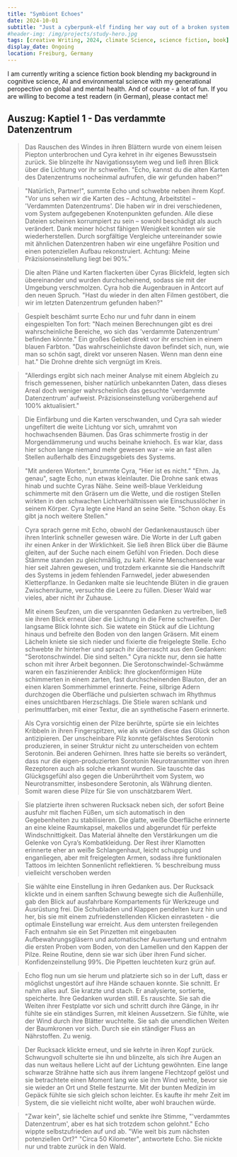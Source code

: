 ```yaml
---
title: "Symbiont Echoes"
date: 2024-10-01
subtitle: "Just a cyberpunk-elf finding her way out of a broken system."
#header-img: /img/projects/study-hero.jpg
tags: [creative Writing, 2024, climate Science, science fiction, book]
display_date: Ongoing
location: Freiburg, Germany
---
```


I am currently writing a science fiction book blending my background in cognitive science, AI and environmental science with my generational peropective on global and mental health. And of course - a lot of fun. If you are willing to become a test readern (in German), please contact me!



## Auszug: Kaptiel 1 - Das verdammte Datenzentrum

> Das Rauschen des Windes in ihren Blättern wurde von einem leisen Piepton unterbrochen und Cyra kehret in ihr eigenes Bewusstsein zurück. Sie blinzelte ihr Navigationssytem weg und ließ ihren Blick über die Lichtung vor ihr schweifen. "Echo, kannst du die alten Karten des Datenzentrums nocheinmal aufrufen, die wir gefunden haben?"

> "Natürlich, Partner!", summte Echo und schwebte neben ihrem Kopf. "Vor uns sehen wir die Karten des – Achtung, Arbeitstitel – 'Verdammten Datenzentrums'. Die haben wir in drei verschiedenen, vom System aufgegebenen Knotenpunkten gefunden. Alle diese Dateien scheinen korrumpiert zu sein – sowohl beschädigt als auch verändert. Dank meiner höchst fähigen Wenigkeit konnten wir sie wiederherstellen. Durch sorgfältige Vergleiche untereinander sowie mit ähnlichen Datenzentren haben wir eine ungefähre Position und einen potenziellen Aufbau rekonstruiert. Achtung: Meine Präzisionseinstellung liegt bei 90%."

> Die alten Pläne und Karten flackerten über Cyras Blickfeld, legten sich übereinander und wurden durchscheinend, sodass sie mit der Umgebung verschmolzen. Cyra hob die Augenbrauen in Antcort auf den neuen Spruch. "Hast du wieder in den alten Filmen gestöbert, die wir im letzten Datenzentrum gefunden haben?"

> Gespielt beschämt surrte Echo nur und fuhr dann in einem eingespielten Ton fort: "Nach meinen Berechnungen gibt es drei wahrscheinliche Bereiche, wo sich das 'verdammte Datenzentrum' befinden könnte." Ein großes Gebiet direkt vor ihr erschien in einem blauen Farbton. "Das wahrscheinlichste davon befindet sich, nun, wie man so schön sagt, direkt vor unseren Nasen. Wenn man denn eine hat." Die Drohne drehte sich vergnügt im Kreis.

> "Allerdings ergibt sich nach meiner Analyse mit einem Abgleich zu frisch gemessenen, bisher natürlich unbekannten Daten, dass dieses Areal doch weniger wahrscheinlich das gesuchte 'verdammte Datenzentrum' aufweist. Präzisionseinstellung vorübergehend auf 100% aktualisiert."

> Die Einfärbung und die Karten verschwanden, und Cyra sah wieder ungefiltert die weite Lichtung vor sich, umrahmt von hochwachsenden Bäumen. Das Gras schimmerte frostig in der Morgendämmerung und wuchs beinahe kniehoch. Es war klar, dass hier schon lange niemand mehr gewesen war – wie an fast allen Stellen außerhalb des Einzugsgebiets des Systems.

> "Mit anderen Worten:", brummte Cyra, “Hier ist es nicht.”
 "Ehm. Ja, genau", sagte Echo, nun etwas kleinlauter. Die Drohne sank etwas hinab und suchte Cyras Nähe. Seine weiß-blaue Verkleidung schimmerte mit den Gräsern um die Wette, und die rostigen Stellen wirkten in den schwachen Lichtverhältnissen wie Einschusslöcher in seinem Körper.
Cyra legte eine Hand an seine Seite. "Schon okay. Es gibt ja noch weitere Stellen." 

> Cyra sprach gerne mit Echo, obwohl der Gedankenaustausch über ihren Interlink schneller gewesen wäre. Die Worte in der Luft gaben ihr einen Anker in der Wirklichkeit. Sie ließ ihren Blick über die Bäume gleiten, auf der Suche nach einem Gefühl von Frieden. Doch diese Stämme standen zu gleichmäßig, zu kahl. Keine Menschenseele war hier seit Jahren gewesen, und trotzdem erkannte sie die Handschrift des Systems in jedem fehlenden Farnwedel, jeder abwesenden Kletterpflanze. In Gedanken malte sie leuchtende Blüten in die grauen Zwischenräume, versuchte die Leere zu füllen. Dieser Wald war vieles, aber nicht ihr Zuhause.

> Mit einem Seufzen, um die verspannten Gedanken zu vertreiben, ließ sie ihren Blick erneut über die Lichtung in die Ferne schweifen. Der langsame Blick lohnte sich. Sie watete ein Stück auf die Lichtung hinaus und befreite den Boden von den langen Gräsern. Mit einem Lächeln kniete sie sich nieder und fixierte die freigelegte Stelle. Echo schwebte ihr hinterher und sprach ihr überrascht aus den Gedanken: "Serotonschwindel. Die sind selten." 
Cyra nickte nur, denn sie hatte schon mit ihrer Arbeit begonnen. Die Serotonschwindel-Schwämme waren ein faszinierender Anblick: Ihre glockenförmigen Hüte schimmerten in einem zarten, fast durchscheinenden Blauton, der an einen klaren Sommerhimmel erinnerte. Feine, silbrige Adern durchzogen die Oberfläche und pulsierten schwach im Rhythmus eines unsichtbaren Herzschlags. Die Stiele waren schlank und perlmuttfarben, mit einer Textur, die an synthetische Fasern erinnerte.


> Als Cyra vorsichtig einen der Pilze berührte, spürte sie ein leichtes Kribbeln in ihren Fingerspitzen, wie als würden diese das Glück schon antizipieren. Der unscheinbare Pilz konnte gefälschtes Serotonin produzieren, in seiner Struktur nicht zu unterscheiden von echtem Serotonin. Bei anderen Gehirnen. Ihres hatte sie bereits so verändert, dass nur die eigen-produzierten Sorotonin Neurotransmitter von ihren Rezeptoren auch als solche erkannt wurden. Sie tauschte das Glückgsgefühl also gegen die Unberührtheit vom System, wo Neurotransmitter, insbesondere Serotonin, als Währung dienten. Somit waren diese Pilze für Sie von unschätzbarem Wert.

> Sie platzierte ihren schweren Rucksack neben sich, der sofort Beine ausfuhr mit flachen Füßen, um sich automatisch in den Gegebenheiten zu stabilisieren. Die glatte, weiße Oberfläche erinnerte an eine kleine Raumkapsel, makellos und abgerundet für perfekte Windschnittigkeit. Das Material ähnelte den Verstärkungen um die Gelenke von Cyra’s Kombatkleidung. Der Rest ihrer Klamotten erinnerte eher an weiße Schlangenhaut, leicht schuppig und enganliegen, aber mit freigelegten Armen, sodass ihre funktionalen Tattoos im leichten Sonnenlicht reflektieren. % beschreibung muss vielleicht verschoben werden

> Sie wählte eine Einstellung in ihren Gedanken aus. Der Rucksack klickte und in einem sanften Schwung bewegte sich die Außenhülle, gab den Blick auf ausfahrbare Kompartements für Werkzeuge und Ausrüstung frei. Die Schubladen und Klappen pendelten kurz hin und her, bis sie mit einem zufriedenstellenden Klicken einrasteten - die optimale Einstellung war erreicht. Aus dem untersten freilegenden Fach entnahm sie ein Set Pinzetten mit eingebauten Aufbewahrungsgläsern und automatischer Auswertung und entnahm die ersten Proben vom Boden, von den Lamellen und den Kappen der Pilze. Reine Routine, denn sie war sich über ihren Fund sicher. Konfidenzeinstellung 99%. Die Pipetten leuchteten kurz grün auf.

> Echo flog nun um sie herum und platzierte sich so in der Luft, dass er möglichst ungestört auf ihre Hände schauen konnte. Sie schnitt. Er nahm alles auf. Sie kratzte und stach. Er analysierte, sortierte, speicherte. Ihre Gedanken wurden still. Es rauschte. Sie sah die Weiten ihrer Festplatte vor sich und schritt durch ihre Gänge, in ihr fühlte sie ein ständiges Surren, mit kleinen Aussetzern. Sie fühlte, wie der Wind durch ihre Blätter wuchtelte. Sie sah die unendlichen Weiten der Baumkronen vor sich. Durch sie ein ständiger Fluss an Nährstoffen. Zu wenig.

>Der Rucksack klickte erneut, und sie kehrte in ihren Kopf zurück. Schwungvoll schulterte sie ihn und blinzelte, als sich ihre Augen an das nun weitaus hellere Licht auf der Lichtung gewöhnten. Eine lange schwarze Strähne hatte sich aus ihrem langene Flechtzopf gelöst und sie betrachtete einen Moment lang wie sie ihm Wind wehte, bevor sie sie wieder an Ort und Stelle festzurrte. Mit der bunten Medizin im Gepäck fühlte sie sich gleich schon leichter. Es kaufte ihr mehr Zeit im System, die sie vielleicht nicht wollte, aber wohl brauchen würde.

>"Zwar kein", sie lächelte schief und senkte ihre Stimme, "'verdammtes Datenzentrum', aber es hat sich trotzdem schon gelohnt."
Echo wippte selbstzufrieden auf und ab. "Wie weit bis zum nächsten potenziellen Ort?"
"Circa 50 Kilometer", antwortete Echo. Sie nickte nur und trabte zurück in den Wald.

